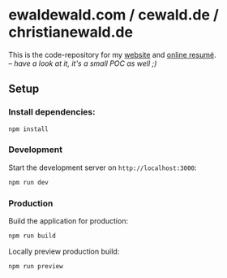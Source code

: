 # ewaldewald.com / cewald.de / christianewald.de

This is the code-repository for my [website](https://www.ewaldewald.com) and [online resumé](https://www.ewaldewald.com/cv).  
*– have a look at it, it's a small POC as well ;)*

## Setup

### Install dependencies:

```bash
npm install
```

### Development

Start the development server on `http://localhost:3000`:

```bash
npm run dev
```

### Production

Build the application for production:

```bash
npm run build
```

Locally preview production build:

```bash
npm run preview
```
